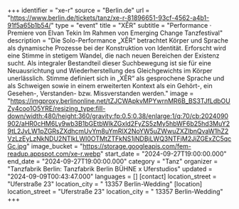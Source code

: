 +++
identifier = "xe-r"
source = "Berlin.de"
url = "https://www.berlin.de/tickets/tanz/xe-r-81896651-93cf-4562-a4b1-91f5a65b1b54/"
type = "event"
title = "XÊR"
subtitle = "Performance · Premiere von Elvan Tekin Im Rahmen von Emerging Change Tanzfestival"
description = "Die Solo-Performance „XÊR“ betrachtet Körper und Sprache als dynamische Prozesse bei der Konstruktion von Identität. Erforscht wird eine Stimme in stetigem Wandel, die nach neuen Bereichen der Existenz sucht. Als integraler Bestandteil dieser Suchbewegung ist sie für eine Neuausrichtung und Wiederherstellung des Gleichgewichts im Körper unerlässlich. Stimme definiert sich in „XÊR“ als gesprochene Sprache und als Schweigen sowie in einem erweiterten Kontext als ein Gehört-, ein Gesehen-, Verstanden- bzw. Missverstanden werden."
image = "https://imgproxy.berlinonline.net/tZJCWApkvMPYwrnMR6B_BS3TJfLdbOUZy4coo1O5YRE/resizing_type:fill-down/width:480/height:360/gravity:fp:0.5:0.38/enlarge:1/q:70/cb:2024090902/aHR0cHM6Ly9wb3B1bGEtbWlkZGxld2FyZS5zMy5hbWF6b25hd3MuY29tL2JvLW1pZGRsZXdhcmUvYm8uYmRlX2NoYW5uZWwuZXZlbnQvaW1hZ2VzLzEyLzNkNDU2NTlkLWI0OTMtZTFkNS1jNDBjLWQ3NTFjM2JiZGExZC5qcGc.jpg"
image_bucket = "https://storage.googleapis.com/fem-readup.appspot.com/xe-r.webp"
start_date = "2024-09-27T19:00:00.000"
end_date = "2024-09-27T19:00:00.000"
category = "Tanz"
organizer = "Tanzfabrik Berlin: Tanzfabrik Berlin BÜHNE x Uferstudios"
updated = "2024-09-09T00:43:47.000"
languages = []
[contact]
location_street = "Uferstraße 23"
location_city = " 13357 Berlin-Wedding"
[location]
location_street = "Uferstraße 23"
location_city = " 13357 Berlin-Wedding"
+++